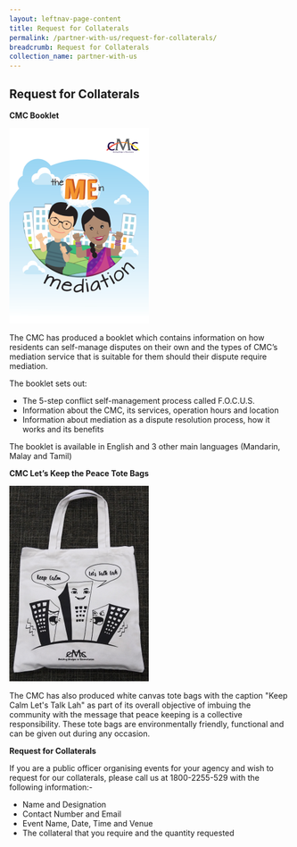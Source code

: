 ```yaml
---
layout: leftnav-page-content
title: Request for Collaterals
permalink: /partner-with-us/request-for-collaterals/
breadcrumb: Request for Collaterals
collection_name: partner-with-us
---
```


<style>
  .image {width: 300px;}
  .image img {max-width: 100%;}
</style>

Request for Collaterals
---

**CMC Booklet**<br>
<div class="image"><img src="/images/1504168510628.png/"></div>


The CMC has produced a booklet which contains information on how residents can self-manage disputes on their own and the types of CMC’s mediation service that is suitable for them should their dispute require mediation.

The booklet sets out:
* The 5-step conflict self-management process called F.O.C.U.S.
* Information about the CMC, its services, operation hours and location
* Information about mediation as a dispute resolution process, how it works and its benefits  

The booklet is available in English and 3 other main languages (Mandarin, Malay and Tamil)

**CMC Let’s Keep the Peace Tote Bags**<br>
<div class="image"><img src="/images/1546416937814.png/"></div>

The CMC has also produced white canvas tote bags with the caption "Keep Calm Let's Talk Lah" as part of its overall objective of imbuing the community with the message that peace keeping is a collective responsibility. These tote bags are environmentally friendly, functional and can be given out during any occasion. 

**Request for Collaterals**

If you are a public officer organising events for your agency and wish to request for our collaterals, please call us at 1800-2255-529 with the following information:-

* Name and Designation
* Contact Number and Email
* Event Name, Date, Time and Venue  
* The collateral that you require and the quantity requested 
